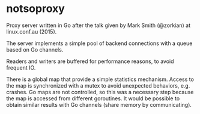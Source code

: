 # notsoproxy

Proxy server written in Go after the talk given by Mark Smith (@zorkian) at
linux.conf.au (2015).

The server implements a simple pool of backend connections with a queue based
on Go channels.

Readers and writers are buffered for performance reasons, to avoid frequent IO.

There is a global map that provide a simple statistics mechanism. Access to the
map is synchronized with a mutex to avoid unexpected behaviors, e.g. crashes. Go
maps are not controlled, so this was a necessary step because the map is
accessed from different goroutines. It would be possible to obtain similar
results with Go channels (share memory by communicating).
